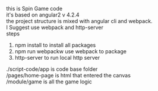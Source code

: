 this is Spin Game code  
it's based on angular2 v 4.2.4  
the project structure is mixed with angular cli and webpack.  
I Suggest use webpack and http-server  
steps  

1. npm install to install all packages  
2. npm run webpackw use webpack to package  
3. http-server to run local http server  

./script-code/app is code base folder  
/pages/home-page is html that entered the canvas  
/module/game is all the game logic  